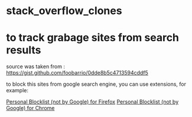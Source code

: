 # stack_overflow_clones
# to track grabage sites from search results

source was taken from : https://gist.github.com/foobarrio/0dde8b5c4713594cddf5

to block this sites from google search engine, you can use extensions, for example:

[Personal Blocklist (not by Google) for Firefox](https://addons.mozilla.org/en-US/firefox/addon/personal-blocklist/)
[Personal Blocklist (not by Google) for Chrome](https://chrome.google.com/webstore/detail/personal-blocklistnot-by/cbbbhelcpfjhdcncigdlkabmjbgokmpg?hl=en-US)
